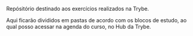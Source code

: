 Repósitório destinado aos exercícios realizados na Trybe.

Aqui ficarão divididos em pastas de acordo com os blocos de estudo, ao qual posso acessar na agenda do curso, no Hub da Trybe.